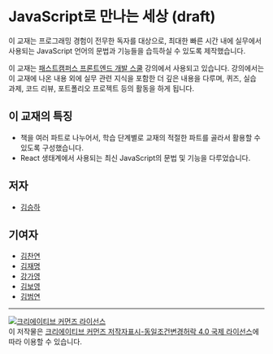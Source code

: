 # JavaScript로 만나는 세상 (draft)

이 교재는 프로그래밍 경험이 전무한 독자를 대상으로, 최대한 빠른 시간 내에 실무에서 사용되는 JavaScript 언어의 문법과 기능들을 습득하실 수 있도록 제작했습니다.

이 교재는 [패스트캠퍼스 프론트엔드 개발 스쿨](http://school.fastcampus.co.kr/dev_fds/) 강의에서 사용되고 있습니다. 강의에서는 이 교재에 나온 내용 외에 실무 관련 지식을 포함한 더 깊은 내용을 다루며, 퀴즈, 실습 과제, 코드 리뷰, 포트폴리오 프로젝트 등의 활동을 하게 됩니다.

## 이 교재의 특징

- 책을 여러 파트로 나누어서, 학습 단계별로 교재의 적절한 파트를 골라서 활용할 수 있도록 구성했습니다.
- React 생태계에서 사용되는 최신 JavaScript의 문법 및 기능을 다루었습니다.

## 저자

- [김승하](https://github.com/seungha-kim)

## 기여자

- [김찬연](https://github.com/chayeoi) <!-- 오타 수정 -->
- [김재명](https://github.com/stared329) <!-- 변수 선언 방법 비교표 제작 -->
- [강가영]() <!-- 예제 코드 버그 수정 -->
- [김보영](https://github.com/underbleu) <!-- 오타 수정 -->
- [김범연](https://github.com/BeomyeonAndrewKim) <!-- 내용 오류 수정 -->

---

<a rel="license" href="http://creativecommons.org/licenses/by-sa/4.0/"><img alt="크리에이티브 커먼즈 라이선스" style="border-width:0" src="https://i.creativecommons.org/l/by-sa/4.0/88x31.png" /></a><br />이 저작물은 <a rel="license" href="http://creativecommons.org/licenses/by-sa/4.0/">크리에이티브 커먼즈 저작자표시-동일조건변경허락 4.0 국제 라이선스</a>에 따라 이용할 수 있습니다.
